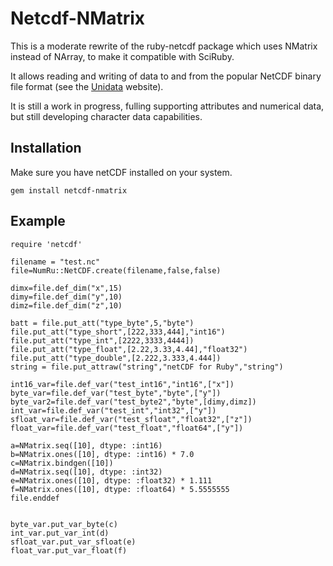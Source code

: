 Netcdf-NMatrix
==============

This is a moderate rewrite of the ruby-netcdf package which uses NMatrix instead of NArray, to make it compatible with SciRuby.

It allows reading and writing of data to and from the popular NetCDF binary file format (see the [Unidata](http://www.unidata.ucar.edu/software/netcdf/) website).

It is still a work in progress, fulling supporting attributes and numerical data, but still developing character data capabilities.

Installation
------------

Make sure you have netCDF installed on your system. 

    gem install netcdf-nmatrix 

Example
-------

    require 'netcdf'

    filename = "test.nc"
    file=NumRu::NetCDF.create(filename,false,false)

    dimx=file.def_dim("x",15)
    dimy=file.def_dim("y",10)
    dimz=file.def_dim("z",10)

    batt = file.put_att("type_byte",5,"byte")
    file.put_att("type_short",[222,333,444],"int16")
    file.put_att("type_int",[2222,3333,4444])
    file.put_att("type_float",[2.22,3.33,4.44],"float32")
    file.put_att("type_double",[2.222,3.333,4.444])
    string = file.put_attraw("string","netCDF for Ruby","string")

    int16_var=file.def_var("test_int16","int16",["x"])
    byte_var=file.def_var("test_byte","byte",["y"])
    byte_var2=file.def_var("test_byte2","byte",[dimy,dimz])
    int_var=file.def_var("test_int","int32",["y"])
    sfloat_var=file.def_var("test_sfloat","float32",["z"])
    float_var=file.def_var("test_float","float64",["y"])

    a=NMatrix.seq([10], dtype: :int16)
    b=NMatrix.ones([10], dtype: :int16) * 7.0
    c=NMatrix.bindgen([10])
    d=NMatrix.seq([10], dtype: :int32)
    e=NMatrix.ones([10], dtype: :float32) * 1.111
    f=NMatrix.ones([10], dtype: :float64) * 5.5555555
    file.enddef


    byte_var.put_var_byte(c)
    int_var.put_var_int(d)
    sfloat_var.put_var_sfloat(e)
    float_var.put_var_float(f)
